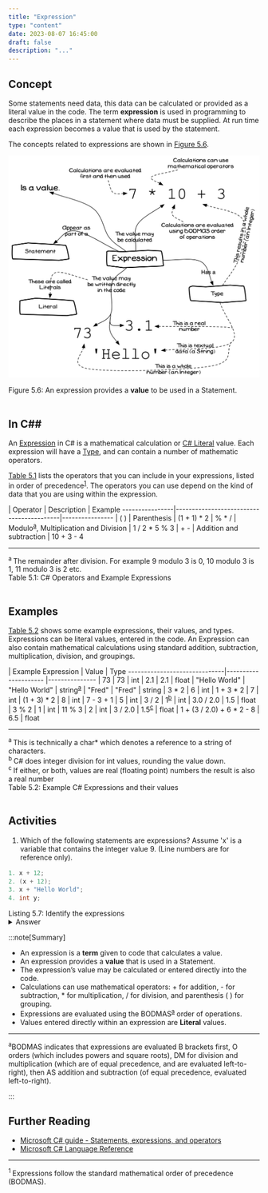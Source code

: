 ```yaml
---
title: "Expression"
type: "content"
date: 2023-08-07 16:45:00
draft: false
description: "..."
---
```



## Concept

Some statements need data, this data can be calculated or provided as a literal value in the code. The term **expression** is used in programming to describe the places in a statement where data must be supplied. At run time each expression becomes a value that is used by the statement.

The concepts related to expressions are shown in [Figure 5.6](#FigureExpression).

<a id="FigureExpression"></a>

![Figure 5.6 An expression provides a value to be used in a Statement.](./images/program-creation/Expression.png "An expression provides a value to be used in a Statement.")
<div class="caption"><span class="caption-figure-nbr">Figure 5.6: </span> An expression provides a <strong>value</strong> to be used in a Statement.</div><br/>


## In C##

An [Expression](../04-expression) in C# is a mathematical calculation or [C# Literal](../05-literal) value. Each expression will have a [Type](../06-type), and can contain a number of mathematic operators.

[Table 5.1](#TableOperators) lists the operators that you can include in your expressions, listed in order of
precedence<sup>[1](#FootnotePrecedence)</sup>. The operators you can use depend on the kind of data that you are using within the expression.

<a id="TableOperators"></a>
  |  Operator | Description                          | Example
  ----------------|------------------------------------------|----------------
  |      ( )      | Parenthesis                              |  (1 + 1) * 2
  |     % * /     | Modulo<sup>[a](#FootnoteOperators)</sup>, Multiplication and Division |  1 / 2 * 5 % 3 
  |      + -      | Addition and subtraction                 |  10 + 3 - 4 
<hr class="footnote">
<div id="FootnoteOperators" class="footnote">
<sup>a </sup>The remainder after division. For example 9 modulo 3 is 0, 10 modulo 3 is 1, 11 modulo 3 is 2 etc.
</div>
<div class="caption"><span class="caption-figure-nbr">Table 5.1: </span> C# Operators and Example Expressions</div><br/>

## Examples

[Table 5.2](#TableExpressions) shows some example expressions, their values, and types. Expressions can be literal values, entered in the code. An Expression can also contain mathematical calculations using standard addition, subtraction, multiplication, division, and groupings.

<a id="TableExpressions"></a>
  |    Example Expression   |      Value       |   Type
  ------------------------------|--------------------- |---------------
  |             73              |         73           |  int
  |            2.1              |         2.1          |  float
  |       "Hello World"         |   \"Hello World\"    |  string<sup>[a](#FootnoteExpressions)</sup>
  |           "Fred"            |      \"Fred\"        |  string
  |           3 * 2             |          6           |  int
  |         1 + 3 * 2           |          7           |  int
  |         (1 + 3) * 2         |          8           |  int
  |         7 - 3 + 1           |          5           |  int
  |           3 / 2             |       1<sup>[b](#FootnoteExpressions)</sup>  |  int
  |          3.0 / 2.0          |         1.5          |  float
  |            3 % 2            |          1           |  int
  |           11 % 3            |          2           |  int
  |          3 / 2.0            |      1.5<sup>[c](#FootnoteExpressions)</sup> |  float
  | 1 + (3 / 2.0) + 6 * 2 - 8   |         6.5          |  float
<hr class="footnote">
<div id="FootnoteExpressions" class="footnote">
<sup>a </sup>This is technically a char* which denotes a reference to a string of characters.<br/>
<sup>b </sup>C# does integer division for int values, rounding the value down.<br/>
<sup>c </sup>If either, or both, values are real (floating point) numbers the result is also a real number
</div>
<div class="caption"><span class="caption-figure-nbr">Table 5.2: </span>Example C# Expressions and their values</div><br/>


## Activities

1. <span class="review">Which of the following statements are expressions? Assume 'x' is a variable that contains the integer value 9. (Line numbers are for reference only).</span>

```csharp
1. x + 12;
2. (x + 12);
3. x + "Hello World";
4. int y;
```
<div class="caption"><span class="caption-figure-nbr">Listing 5.7: </span>Identify the expressions</div>
<details class="review">
  <summary role="button">Answer</summary>
  <ul>
    <li><strong>Line 1:</strong> Yes this statement is an expression, because it performs the calculation 9 + 12 and evaluates to the integer 21.</li>
    <li><strong>Line 2:</strong> Yes this statement is an expression, because it performs the calculation 9 + 12 and evaluates to the integer 21. The brackets can be ignored as they simply group the expression before the evaluation takes place</li>
    <li><strong>Line 3:</strong> Yes this statement is an expression, because the compiler will convert the integer to a string and evaluate the expression by concatenating the two strings "3" and "Hello World" to output "3Hello World"</li>
    <li><strong>Line 4:</strong> No, this is not an expression because no value has been assigned to the variable y</li>
  </ul>
</details>


:::note[Summary]

- An expression is a **term** given to code that calculates a value.
- An expression provides a **value** that is used in a Statement.
- The expression’s value may be calculated or entered directly into the code.
- Calculations can use mathematical operators: + for addition, - for subtraction, * for multiplication, / for division, and parenthesis ( ) for grouping.
- Expressions are evaluated using the BODMAS<sup>[a](#FootnoteBODMAS)</sup> order of operations.
- Values entered directly within an expression are **Literal** values.
<hr/>
<div id="FootnoteBODMAS" class="footnote"><sup>a</sup>BODMAS indicates that expressions are evaluated B brackets first, O orders (which includes powers and square roots), DM for division and multiplication (which are of equal precedence, and are evaluated left-to-right), then AS addition and subtraction (of equal precedence, evaluated left-to-right).</div>

:::

## Further Reading

- [Microsoft C# guide - Statements, expressions, and operators](https://learn.microsoft.com/en-us/dotnet/csharp/programming-guide/statements-expressions-operators/statements)
- [Microsoft C# Language Reference](https://learn.microsoft.com/en-us/dotnet/csharp/language-reference/language-specification/expressions)


<hr class="footnote">
<div id="FootnotePrecedence" class="footnote">
<sup>1 </sup>Expressions follow the standard mathematical order of precedence (BODMAS).
</div>